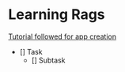 # Learning Rags

[Tutorial followed for app creation](https://www.youtube.com/watch?v=tcqEUSNCn8I)

- [] Task
    - [] Subtask 